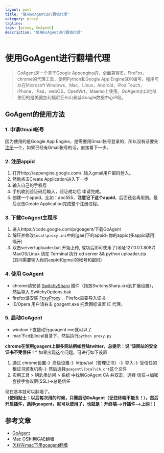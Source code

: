 ```yaml
---
layout: post
title: "使用GoAgent进行翻墙代理"
category: proxy
tagline: 
tags: [proxy, GoAgent]
description: "使用GoAgent进行翻墙代理"
---
```


# 使用GoAgent进行翻墙代理
> GoAgent是一个基于Google Appengine的，全面兼容IE，FireFox，chrome的代理工具，使用Python和Google App EngineSDK编写，程序可以在Microsoft Windows，Mac，Linux，Android，iPod Touch，iPhone，iPad，webOS，OpenWrt，Maemo上使用。GoAgent出口地址使用的是美国加利福尼亚州山景城Google数据中心IP段。  

## GoAgent的使用方法

### 1. 申请Gmail帐号
因为使用的是Google App Engine，是需要用Gmail帐号登录的，所以没有话要先[注册](https://accounts.google.com/SignUp)一个，如果已经有Gmail帐号的话，直接看下一步。

### 2. 注册appid
1. 打开http://appengine.google.com/ ,输入gmail用户密码登入。
2. 然后点击Create Application进入下一步
3. 输入自己的手机号
4. 手机收到验证码后输入，验证成功后 申请完成。
5. 创建一个appid，比如：abc555，**注意记下这个appid**，后面还会再用到。最后点击Create Application完成整个注册过程。

### 3. 下载GoAgent主程序
1. 进入https://code.google.com/p/goagent/下载GoAgent
2. 解压并修改`local\proxy.ini`中的[gae]下的appid=你的appid(多appid请用|隔开)
3. 双击server\uploader.bat 开始上传, 成功后即可使用了(地址127.0.0.1:8087)  
   MacOS/Linux 请在 Terminal 执行 cd server && python uploader.zip  
   (其间需要输入你的appid和gmail的帐号和密码)

### 4. 使用 GoAgent
* chrome请安装 [SwitchySharp](https://chrome.google.com/webstore/detail/dpplabbmogkhghncfbfdeeokoefdjegm) 插件（拖放SwitchySharp.crx到扩展设置），然后导入 SwitchyOptions.bak
* firefox请安装 [FoxyProxy](https://addons.mozilla.org/zh-cn/firefox/addon/foxyproxy-standard/) ，Firefox需要导入证书
* IE/Opera 用户请右击 goagent.exe 托盘图标设置 IE 代理。

### 5. 启动GoAgent
* window下直接动行goagent.exe就可以了
* mac下cd到local目录下，然后执行`python proxy.py`

**chrome在使用goagent上很多网站例如登陆twitter，总提示：说“该网站的安全证书不受信任！”**
如果出现这个问题，可进行如下设置
1. 通过 chrome设置-》高级设置-》https/ssl（管理证书）-》导入-》受信任的根证书颁发机构-》然后选择`goagent\local\CA.crt`这个文件
2. 实用工具 > 钥匙串访问 > 系统 中找到GoAgent CA 并双击，选择 信任->加密套接字协议层(SSL)->总是信任

现在基本就可以翻墙了。  
**（使用贴士：以后每次用的时候，只需启动GoAgent（记住终端不能关！），然后开启插件，选择goagent，就可以使用了，也就是：开终端-->开插件-->上网！)**

## 参考文章
* [GoAgent](https://code.google.com/p/goagent/)
* [Mac OS利用GAE翻墙](http://www.appifan.com/jc/201209/35546.html)
* [怎样在mac下用goagent翻墙](http://www.guokr.com/blog/436937/)